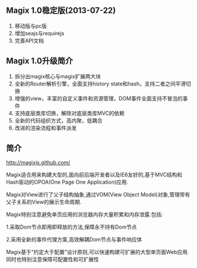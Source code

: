 ﻿## Magix 1.0稳定版(2013-07-22)
1. 移动版与pc版
2. 增加seajs与requirejs
3. 完善API文档


## Magix 1.0升级简介

1. 拆分出magix核心与magix扩展两大块
2. 全新的Router解析引擎，全面支持history state和hash，支持二者之间平滑切换
3. 增强的view，丰富的自定义事件和资源管理，DOM事件全面支持不冒泡的事件
4. 支持底层类库切换，解除对底层类库MVC的依赖
5. 全新的代码组织方式，高内聚，低耦合
6. 改进的渲染流程和事件派发


## 简介

<http://magixjs.github.com/>

Magix适合用来构建大型的,面向前后端开发者以及IE6友好的,基于MVC结构和Hash驱动的OPOA(One Page One Application)应用.

Magix对View进行了父子结构抽象,通过VOM(View Object Model)对象,管理带有父子关系的View的展示生命周期.

Magix特别注意避免单页应用的浏览器内存大量积累和内存泄露.包括:

1.采取Dom节点即用即释放的方法,保障永不持有Dom节点

2.采用全新的事件代理方案,高效解耦Dom节点与事件响应体

Magix基于"约定大于配置"设计原则,可以快速构建可扩展的大型单页面Web应用.同时也特别注意保障可配置性和可扩展性